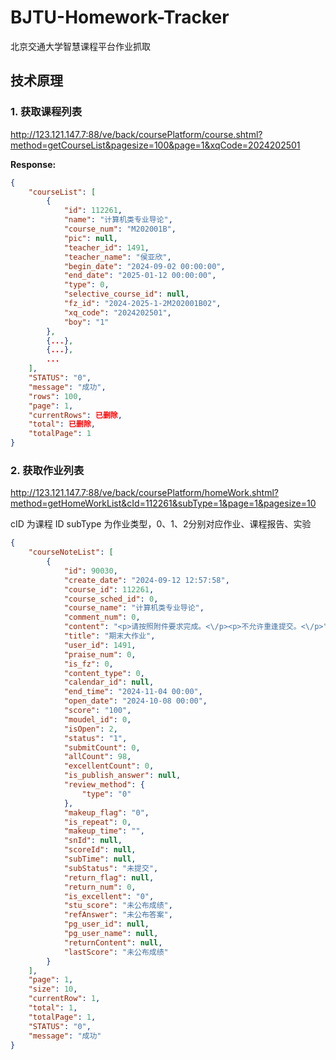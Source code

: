 # BJTU-Homework-Tracker

北京交通大学智慧课程平台作业抓取

## 技术原理

### 1. 获取课程列表

http://123.121.147.7:88/ve/back/coursePlatform/course.shtml?method=getCourseList&pagesize=100&page=1&xqCode=2024202501

**Response:**

```json
{
    "courseList": [
        {
            "id": 112261,
            "name": "计算机类专业导论",
            "course_num": "M202001B",
            "pic": null,
            "teacher_id": 1491,
            "teacher_name": "侯亚欣",
            "begin_date": "2024-09-02 00:00:00",
            "end_date": "2025-01-12 00:00:00",
            "type": 0,
            "selective_course_id": null,
            "fz_id": "2024-2025-1-2M202001B02",
            "xq_code": "2024202501",
            "boy": "1"
        },
        {...},
        {...},
        ...
    ],
    "STATUS": "0",
    "message": "成功",
    "rows": 100,
    "page": 1,
    "currentRows": 已删除,
    "total": 已删除,
    "totalPage": 1
}
```

### 2. 获取作业列表

http://123.121.147.7:88/ve/back/coursePlatform/homeWork.shtml?method=getHomeWorkList&cId=112261&subType=1&page=1&pagesize=10

cID 为课程 ID
subType 为作业类型，0、1、2分别对应作业、课程报告、实验


```json
{
    "courseNoteList": [
        {
            "id": 90030,
            "create_date": "2024-09-12 12:57:58",
            "course_id": 112261,
            "course_sched_id": 0,
            "course_name": "计算机类专业导论",
            "comment_num": 0,
            "content": "<p>请按照附件要求完成。<\/p><p>不允许重逢提交。<\/p>",
            "title": "期末大作业",
            "user_id": 1491,
            "praise_num": 0,
            "is_fz": 0,
            "content_type": 0,
            "calendar_id": null,
            "end_time": "2024-11-04 00:00",
            "open_date": "2024-10-08 00:00",
            "score": "100",
            "moudel_id": 0,
            "isOpen": 2,
            "status": "1",
            "submitCount": 0,
            "allCount": 98,
            "excellentCount": 0,
            "is_publish_answer": null,
            "review_method": {
                "type": "0"
            },
            "makeup_flag": "0",
            "is_repeat": 0,
            "makeup_time": "",
            "snId": null,
            "scoreId": null,
            "subTime": null,
            "subStatus": "未提交",
            "return_flag": null,
            "return_num": 0,
            "is_excellent": "0",
            "stu_score": "未公布成绩",
            "refAnswer": "未公布答案",
            "pg_user_id": null,
            "pg_user_name": null,
            "returnContent": null,
            "lastScore": "未公布成绩"
        }
    ],
    "page": 1,
    "size": 10,
    "currentRow": 1,
    "total": 1,
    "totalPage": 1,
    "STATUS": "0",
    "message": "成功"
}
```